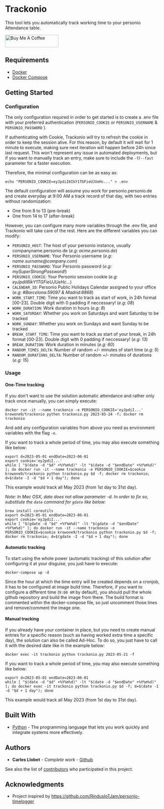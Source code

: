 # Trackonio

This tool lets you automatically track working time to your personio Attendance table.

<a href="https://www.buymeacoffee.com/carlesllobet" target="_blank"><img src="https://cdn.buymeacoffee.com/buttons/default-orange.png" alt="Buy Me A Coffee" height="41" width="174"></a>

## Requirements
- [Docker](https://docs.docker.com/get-docker/)
- [Docker Compose](https://docs.docker.com/get-started/08_using_compose/#install-docker-compose)

## Getting Started
### Configuration

The only configuration required in order to get started is to create a .env file with your preferred authentication (`PERSONIO_COOKIE` or `PERSONIO_USERNAME` & `PERSONIO_PASSWORD` ). 

If authenticating with Cookie, Trackonio will try to refresh the cookie in order to keep the session alive. For this reason, by default it will wait for 1 minute to execute, making sure next iteration will happen before 24h since last request.
This won't represent any issue in automated deployments, but if you want to manually track an entry, make sure to include the `-f`/`--fast` parameter for a faster execution.

Therefore, the minimal configuration can be as easy as:
```
echo "PERSONIO_COOKIE=eyJpdiI6IkY1TGFieUJUeHc..." > .env
```

The default configuration will assume you work for personio.personio.de and create everyday at 9:00 AM a track record of that day, with two entries without randomization:
* One from 8 to 13 (pre-break)
* One from 14 to 17 (after-break)

However, you can configure many more variables through the .env file, and Trackonio will take care of the rest.
Here are the different variables you can modify:

- `PERSONIO_HOST`: The host of your personio instance, usually companyname.personio.de (_e.g: acme.personio.de_)
- `PERSONIO_USERNAME`: Your Personio username (_e.g: name.surname<span>@</span>company.com_)
- `PERSONIO_PASSWORD`: Your Personio password (_e.g: mySuperStrongPassword!_)
- `PERSONIO_COOKIE`: Your Personio session cookie (_e.g: eyJpdiI6IkY1TGFieUJUeHc..._)
- `CALENDAR_ID`: Personio Public Holidays Calendar assigned to your office (_e.g: #Barcelona:59097 & Madrid:8868_)
- `WORK_START_TIME`: Time you want to track as start of work, in 24h format [00-23]. Double digit with 0 padding if neccessary! (_e.g: 08_)
- `WORK_DURATION`: Work duration in hours (_e.g: 8_)
- `WORK_SATURDAY`: Whether you work on Saturdays and want Saturday to be tracked
- `WORK_SUNDAY`: Whether you work on Sundays and want Sunday to be tracked
- `BREAK_START_TIME`: Time you want to track as start of your break, in 24h format [00-23]. Double digit with 0 padding if neccessary! (_e.g: 13_)
- `BREAK_DURATION`: Work duration in minutes (_e.g: 60_)
- `RANDOM_TIMES_DELTA`: Number of random +/- minutes of start time (_e.g: 5_)
- `RANDOM_DURATIONS_DELTA`: Number of random +/- minutes of durations (_e.g: 15_)

### Usage

#### One-Time tracking
If you don't want to use the solution automatic attendance and rather only track once manually, you can simply execute:
```
docker run -it --name trackonio -e PERSONIO_COOKIE='eyJpdiI...' krowone9/trackonio python trackonio.py 2023-05-24 -f; docker rm trackonio
```

And add any configuration variables from above you need as environment variables with the flag `-e`.

If you want to track a whole period of time, you may also execute something like below:
```
export d=2023-05-01 endDate=2023-06-01
export cookie='eyJpdiI...'
while [ "$(date -d "$d" +%Y%m%d)" -lt "$(date -d "$endDate" +%Y%m%d)" ]; do docker run -it --name trackonio -e PERSONIO_COOKIE=$cookie krowone9/trackonio python trackonio.py $d -f; docker rm trackonio; d=$(date -I -d "$d + 1 day"); done
```

This example would track all May 2023 (from 1st day to 31st day).

*Note: In Mac OSX, date does not allow parameter -d. In order to fix so, substitute the `date` command for `gdate` like below:*
```
brew install coreutils
export d=2023-05-01 endDate=2023-06-01
export cookie='eyJpdiI...'
while [ "$(gdate -d "$d" +%Y%m%d)" -lt "$(gdate -d "$endDate" +%Y%m%d)" ]; do docker run -it --name trackonio -e PERSONIO_COOKIE=$cookie krowone9/trackonio python trackonio.py $d -f; docker rm trackonio; d=$(gdate -I -d "$d + 1 day"); done
```

#### Automatic tracking
To start using the whole power (automatic tracking) of this solution after configuring it at your disguise, you just have to execute:

```
docker-compose up -d
```

Since the hour at which the time entry will be created depends on a cronjob, it has to be configured at image build time.
Therefore, if you want to configure a different time (`9:00 AM` by default), you should pull the whole github repository and build the image from there.
The build format is commented within the docker-compose file, so just uncomment those lines and remove/comment the image one.

#### Manual tracking
If you already have your container in place, but you need to create manual entries for a specific reason (such as having worked extra time a specific day), the solution can also be called Ad-Hoc.
To do so, you just have to call it with the desired date like in the example below:

```
docker exec -it trackonio python trackonio.py 2023-05-21 -f
```

If you want to track a whole period of time, you may also execute something like below:
```
export d=2023-05-01 endDate=2023-06-01
while [ "$(date -d "$d" +%Y%m%d)" -lt "$(date -d "$endDate" +%Y%m%d)" ]; do docker exec -it trackonio python trackonio.py $d -f; d=$(date -I -d "$d + 1 day"); done
```

This example would track all May 2023 (from 1st day to 31st day).

## Built With

* [Python](https://www.python.org/) - The programming language that lets you work quickly and integrate systems more effectively.

## Authors

* **Carles Llobet** - *Complete work* - [Github](https://github.com/CarlesLlobet)

See also the list of [contributors](https://github.com/CarlesLlobet/Trackonio/contributors) who participated in this project.

## Acknowledgments

* Project inspired by https://github.com/RindusIoTJam/personio-timelogger
